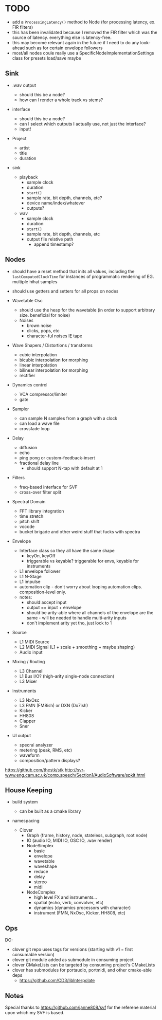 # TODO

- add a `ProcessingLatency()` method to Node (for processing latency, ex. FIR filters)
- this has been invalidated because I removed the FIR filter which was the source of latency. everything else is latency-free.
- this may become relevant again in the future if I need to do any look-ahead such as for certain envelope followers
- most/all nodes coule really use a SpecificNodeImplementationSettings class for presets load/save maybe

## Sink

- .wav output
  - should this be a node?
  - how can I render a whole track vs stems?
- interface

  - should this be a node?
  - can I select which outputs I actually use, not just the interface?
  - input!

- Project
  - artist
  - title
  - duration
- sink
  - playback
    - sample clock
    - duration
    - `start()`
    - sample rate, bit depth, channels, etc?
    - device name/index/whatever
    - outputs?
  - wav
    - sample clock
    - duration
    - `start()`
    - sample rate, bit depth, channels, etc
    - output file relative path
      - append timestamp?

## Nodes

- should have a reset method that inits all values, including the `lastComputedClockTime` for instances of programmatic rendering of EG. multiple hihat samples
- should use getters and setters for all props on nodes

- Wavetable Osc
  - should use the heap for the wavetable (in order to support arbitrary size. beneficial for noise)
  - Noises
    - brown noise
    - clicks, pops, etc
    - character-ful noises IE tape
- Wave Shapers / Distortions / transforms
  - cubic interpolation
  - bicubic interpolation for morphing
  - linear interpolation
  - bilinear interpolation for morphing
  - rectifier
- Dynamics control
  - VCA compressor/limiter
  - gate
- Sampler
  - can sample N samples from a graph with a clock
  - can load a wave file
  - crossfade loop
- Delay
  - diffusion
  - echo
  - ping pong or custom-feedback-insert
  - fractional delay line
    - should support N-tap with default at 1
- Filters
  - freq-based interface for SVF
  - cross-over filter split
- Spectral Domain
  - FFT library integration
  - time stretch
  - pitch shift
  - vocode
  - bucket brigade and other weird stuff that fucks with spectra
- Envelope
  - Interface class so they all have the same shape
    - keyOn, keyOff
    - triggerable vs keyable? triggerable for envs, keyable for instruments
  - L1 envelope follower
  - L1 N-Stage
  - L1 impulse
  - automation clip - don't worry about looping automation clips. composition-level only.
  - notes:
    - should accept input
    - output == input + envelope
    - should be arity-able where all channels of the envelope are the same - will be needed to handle multi-arity inputs
    - don't implement arity yet tho, just lock to 1
- Source
  - L1 MIDI Source
  - L2 MIDI Signal (L1 + scale + smoothing + maybe shaping)
  - Audio input
- Mixing / Routing
  - L3 Channel
  - L1 Bus I/O? (high-arity single-node connection)
  - L3 Mixer
- Instruments
  - L3 NxOsc
  - L3 FMN (FM8ish) or DXN (Dx7ish)
  - Kicker
  - HH808
  - Clapper
  - Sner
- UI output
  - specral analyzer
  - metering (peak, RMS, etc)
  - waveform
  - composition/pattern displays?

https://github.com/thestk/stk
http://svr-www.eng.cam.ac.uk/comp.speech/Section1/AudioSoftware/spkit.html

## House Keeping

- build system

  - can be built as a cmake library

- namespacing
  - Clover
    - Graph (frame, history, node, stateless, subgraph, root node)
    - IO (audio IO, MIDI IO, OSC IO, .wav render)
    - NodeSimplex
      - basic
      - envelope
      - wavetable
      - waveshape
      - reduce
      - delay
      - stereo
      - midi
    - NodeComplex
      - high level FX and instruments...
      - spatial (echo, verb, convolver, etc)
      - dynamics (dynamics processors with character)
      - instrument (FMN, NxOsc, Kicker, HH808, etc)

## Ops

DO:

- clover git repo uses tags for versions (starting with v1 = first consumable version)
- clover git module added as submodule in consuming project
- clover CMakeLists can be targeted by consuming project's CMakeLists
- clover has submodules for portaudio, portmidi, and other cmake-able deps
  - https://github.com/CD3/libInterpolate

## Notes

Special thanks to
https://github.com/janne808/svf
for the referene material upon which my SVF is based.

